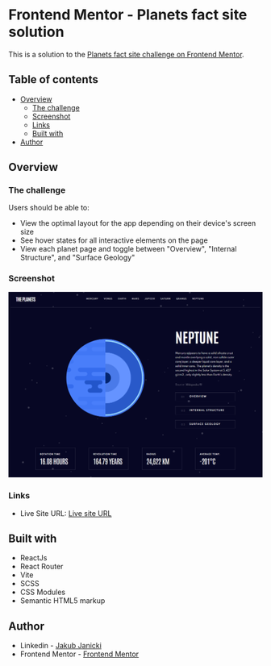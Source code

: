 # Frontend Mentor - Planets fact site solution

This is a solution to the [Planets fact site challenge on Frontend Mentor](https://www.frontendmentor.io/challenges/planets-fact-site-gazqN8w_f).

## Table of contents

- [Overview](#overview)
  - [The challenge](#the-challenge)
  - [Screenshot](#screenshot)
  - [Links](#links)
  - [Built with](#built-with)
- [Author](#author)

## Overview

### The challenge

Users should be able to:

- View the optimal layout for the app depending on their device's screen size
- See hover states for all interactive elements on the page
- View each planet page and toggle between "Overview", "Internal Structure", and "Surface Geology"

### Screenshot

![Alt text](image.png)

### Links

- Live Site URL: [Live site URL](https://main--rococo-tiramisu-b6589c.netlify.app/)

## Built with

- ReactJs
- React Router
- Vite
- SCSS
- CSS Modules
- Semantic HTML5 markup

## Author

- Linkedin - [Jakub Janicki](https://www.linkedin.com/in/jakub-janicki-62229b244/)
- Frontend Mentor - [Frontend Mentor](https://www.frontendmentor.io/profile/JJacobPR)
